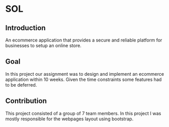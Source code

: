 # SOL

## Introduction
An ecommerce application that provides a secure and reliable platform for businesses to setup an online store.

## Goal
In this project our assignment was to design and implement an ecommerce application within 10 weeks. Given the time constraints some features had to be deferred. 

## Contribution
This project consisted of a group of 7 team members. In this project I was mostly responsible for the webpages layout using bootstrap.

